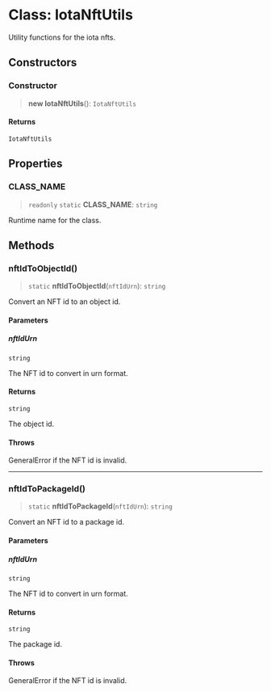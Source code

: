 # Class: IotaNftUtils

Utility functions for the iota nfts.

## Constructors

### Constructor

> **new IotaNftUtils**(): `IotaNftUtils`

#### Returns

`IotaNftUtils`

## Properties

### CLASS\_NAME

> `readonly` `static` **CLASS\_NAME**: `string`

Runtime name for the class.

## Methods

### nftIdToObjectId()

> `static` **nftIdToObjectId**(`nftIdUrn`): `string`

Convert an NFT id to an object id.

#### Parameters

##### nftIdUrn

`string`

The NFT id to convert in urn format.

#### Returns

`string`

The object id.

#### Throws

GeneralError if the NFT id is invalid.

***

### nftIdToPackageId()

> `static` **nftIdToPackageId**(`nftIdUrn`): `string`

Convert an NFT id to a package id.

#### Parameters

##### nftIdUrn

`string`

The NFT id to convert in urn format.

#### Returns

`string`

The package id.

#### Throws

GeneralError if the NFT id is invalid.
